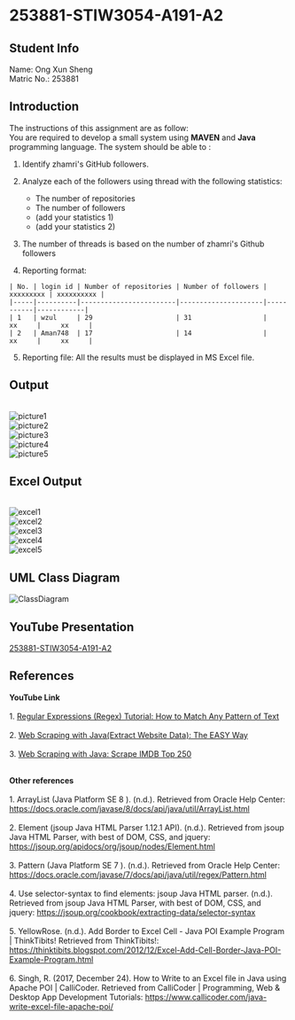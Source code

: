 # 253881-STIW3054-A191-A2

## Student Info
Name: Ong Xun Sheng
<br>Matric No.: 253881

## Introduction
The instructions of this assignment are as follow:
<br>You are required to develop a small system using **MAVEN** and **Java** programming language. The system should be able to :
1. Identify zhamri's GitHub followers.

2. Analyze each of the followers using thread with the following statistics:
    * The number of repositories
    * The number of followers
    * (add your statistics 1)
    * (add your statistics 2)
3. The number of threads is based on the number of zhamri's Github followers
4. Reporting format:
```code 
| No. | login id | Number of repositories | Number of followers | xxxxxxxxx | xxxxxxxxxx |
|-----|----------|------------------------|---------------------|-----------|------------|
| 1   | wzul     | 29                     | 31                  |    xx     |     xx     |
| 2   | Aman748  | 17                     | 14                  |    xx     |     xx     |
```
5. Reporting file: All the results must be displayed in MS Excel file.

## Output
<br>![picture1](https://user-images.githubusercontent.com/38216203/68172576-0636e300-ffb3-11e9-95a4-a4fac2bf7fbd.PNG)
<br>![picture2](https://user-images.githubusercontent.com/38216203/68172577-06cf7980-ffb3-11e9-9f63-b2cfb8cbd1af.PNG)
<br>![picture3](https://user-images.githubusercontent.com/38216203/68172578-06cf7980-ffb3-11e9-8868-8bc7e773354a.PNG)
<br>![picture4](https://user-images.githubusercontent.com/38216203/68172580-07681000-ffb3-11e9-9e60-83944831e64d.PNG)
<br>![picture5](https://user-images.githubusercontent.com/38216203/68172582-08993d00-ffb3-11e9-8ac8-245c60d0d563.PNG)

## Excel Output 
<br>![excel1](https://user-images.githubusercontent.com/38216203/68172585-0931d380-ffb3-11e9-8731-9d241f8e64f7.PNG)
<br>![excel2](https://user-images.githubusercontent.com/38216203/68172586-0931d380-ffb3-11e9-9fbe-193ccee2301a.PNG)
<br>![excel3](https://user-images.githubusercontent.com/38216203/68172587-09ca6a00-ffb3-11e9-96c4-394791c78ce4.PNG)
<br>![excel4](https://user-images.githubusercontent.com/38216203/68172574-059e4c80-ffb3-11e9-8753-f2ba5ffcc83a.PNG)
<br>![excel5](https://user-images.githubusercontent.com/38216203/68172575-059e4c80-ffb3-11e9-9b52-f331ecc31874.PNG)

## UML Class Diagram
![ClassDiagram](https://user-images.githubusercontent.com/38216203/68174968-a5130d80-ffba-11e9-80d7-802a804c450c.png)
## YouTube Presentation
[253881-STIW3054-A191-A2](https://youtu.be/_fFlGJ66BsY "253881-STIW3054-A191-A2")
## References
**YouTube Link**
<br><br>1. [Regular Expressions (Regex) Tutorial: How to Match Any Pattern of Text](https://www.youtube.com/watch?v=sa-TUpSx1JA "Regular Expressions (Regex) Tutorial: How to Match Any Pattern of Text")
<br><br>2. [Web Scraping with Java(Extract Website Data): The EASY Way](https://www.youtube.com/watch?v=0s8O7jfy3c0 "Web Scraping with Java(Extract Website Data): The EASY Way")
<br><br>3. [Web Scraping with Java: Scrape IMDB Top 250](https://www.youtube.com/watch?v=ZpBWXTa-aIg "Web Scraping with Java: Scrape IMDB Top 250")

<br>**Other references**
<br><br>1. ArrayList (Java Platform SE 8 ). (n.d.). Retrieved from Oracle Help Center: https://docs.oracle.com/javase/8/docs/api/java/util/ArrayList.html
<br><br>2. Element (jsoup Java HTML Parser 1.12.1 API). (n.d.). Retrieved from jsoup Java HTML Parser, with best of DOM, CSS, and jquery: https://jsoup.org/apidocs/org/jsoup/nodes/Element.html
<br><br>3. Pattern (Java Platform SE 7 ). (n.d.). Retrieved from Oracle Help Center: https://docs.oracle.com/javase/7/docs/api/java/util/regex/Pattern.html
<br><br>4. Use selector-syntax to find elements: jsoup Java HTML parser. (n.d.). Retrieved from jsoup Java HTML Parser, with best of DOM, CSS, and jquery: https://jsoup.org/cookbook/extracting-data/selector-syntax
<br><br>5. YellowRose. (n.d.). Add Border to Excel Cell - Java POI Example Program | ThinkTibits! Retrieved from ThinkTibits!: https://thinktibits.blogspot.com/2012/12/Excel-Add-Cell-Border-Java-POI-Example-Program.html
<br><br>6. Singh, R. (2017, December 24). How to Write to an Excel file in Java using Apache POI | CalliCoder. Retrieved from CalliCoder | Programming, Web & Desktop App Development Tutorials: https://www.callicoder.com/java-write-excel-file-apache-poi/
